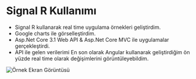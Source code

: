 # Signal R Kullanımı
- Signal R kullanarak real time uygulama örnekleri geliştirdim.
- Google charts ile görselleştirdim.
- Asp.Net Core 3.1 Web API & Asp.Net Core MVC ile uygulamalar gerçekleştirdi.
- API ile gelen verilerimi En son olarak Angular kullanarak geliştirdiğim ön yüzde real time olarak değişimlerini görüntüleyebildim.

![Örnek Ekran Görüntüsü](https://i.ibb.co/yFwssmt/Screenshot-1.png)
